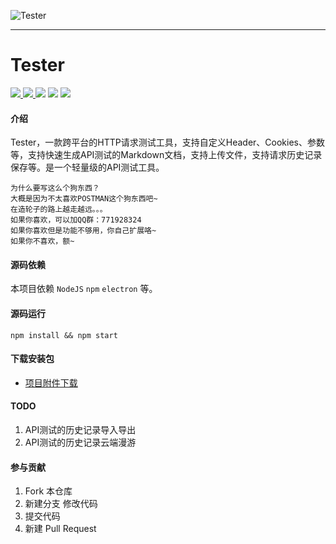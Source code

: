 ![Tester](https://images.gitee.com/uploads/images/2019/1204/010544_60e36e4d_145025.png "Tester")

---

# Tester
<a href="https://gitee.com/hamm/tester/stargazers">
<img src="https://gitee.com/hamm/tester/badge/star.svg?theme=gray">
</a>
<a href="https://gitee.com/hamm/tester/members">
<img src="https://gitee.com/hamm/tester/badge/fork.svg?theme=gray">
</a>
<img src="https://svg.hamm.cn/?key=源码依赖&value=Electron">
<img src="https://svg.hamm.cn/?key=运行时&value=Node">
<img src="https://svg.hamm.cn/?key=平台&value=Mac OS/Windows">

#### 介绍

Tester，一款跨平台的HTTP请求测试工具，支持自定义Header、Cookies、参数等，支持快速生成API测试的Markdown文档，支持上传文件，支持请求历史记录保存等。是一个轻量级的API测试工具。


```
为什么要写这么个狗东西？
大概是因为不太喜欢POSTMAN这个狗东西吧~
在造轮子的路上越走越远。。。
如果你喜欢，可以加QQ群：771928324
如果你喜欢但是功能不够用，你自己扩展咯~
如果你不喜欢，额~
```

#### 源码依赖
本项目依赖 ```NodeJS``` ```npm``` ```electron``` 等。

#### 源码运行
```
npm install && npm start
```

#### 下载安装包

- [项目附件下载](https://gitee.com/hamm/tester/attach_files)

#### TODO

1. API测试的历史记录导入导出
2. API测试的历史记录云端漫游

#### 参与贡献

1. Fork 本仓库
2. 新建分支 修改代码
3. 提交代码
4. 新建 Pull Request